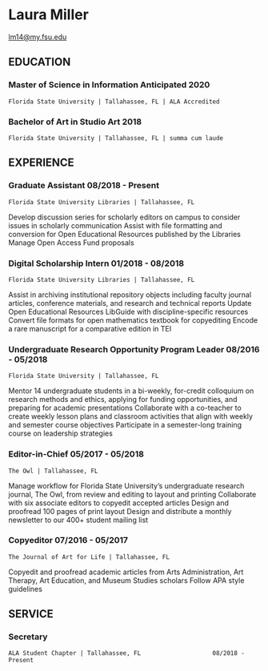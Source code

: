 # Laura Miller
lm14@my.fsu.edu

## EDUCATION
### Master of Science in Information	 				     Anticipated  2020
    Florida State University | Tallahassee, FL | ALA Accredited
### Bachelor of Art in Studio Art								   2018
    Florida State University | Tallahassee, FL | summa cum laude

## EXPERIENCE
### Graduate Assistant							               08/2018 - Present
    Florida State University Libraries | Tallahassee, FL
Develop discussion series for scholarly editors on campus to consider issues in scholarly communication
Assist with file formatting and conversion for Open Educational Resources published by the Libraries 
Manage Open Access Fund proposals
### Digital Scholarship Intern						         01/2018 - 08/2018
    Florida State University Libraries | Tallahassee, FL		
Assist in archiving institutional repository objects including faculty journal articles, conference materials, and research and technical reports
Update Open Educational Resources LibGuide with discipline-specific resources
Convert file formats for open mathematics textbook for copyediting
Encode a rare manuscript for a comparative edition in TEI
### Undergraduate Research Opportunity Program Leader		     08/2016 - 05/2018
    Florida State University | Tallahassee, FL
Mentor 14 undergraduate students in a bi-weekly, for-credit colloquium on research methods and ethics, applying for funding opportunities, and preparing for academic presentations
Collaborate with a co-teacher to create weekly lesson plans and classroom activities that align with weekly and semester course objectives
Participate in a semester-long training course on leadership strategies
### Editor-in-Chief								     05/2017 - 05/2018
    The Owl | Tallahassee, FL
Manage workflow for Florida State University’s undergraduate research journal, The Owl, from review and editing to layout and printing
Collaborate with six associate editors to copyedit accepted articles
Design and proofread 100 pages of print layout
Design and distribute a monthly newsletter to our 400+ student mailing list	  
### Copyeditor								     07/2016 - 05/2017
    The Journal of Art for Life | Tallahassee, FL
Copyedit and proofread academic articles from Arts Administration, Art Therapy, Art Education, and Museum Studies scholars 
Follow APA style guidelines

## SERVICE	
### Secretary
    ALA Student Chapter | Tallahassee, FL			   	     08/2018 - Present	
